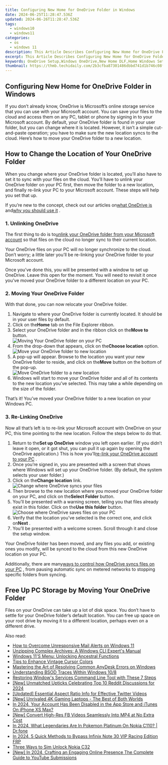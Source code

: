 ```yaml
---
title: Configuring New Home for OneDrive Folder in Windows
date: 2024-06-25T11:28:47.536Z
updated: 2024-06-26T11:28:47.536Z
tags:
  - windows10
  - windows11
categories:
  - os
  - windows 11
description: This Article Describes Configuring New Home for OneDrive Folder in Windows
excerpt: This Article Describes Configuring New Home for OneDrive Folder in Windows
keywords: OneDrive Setup,Windows OneDrive,New Home DLF,Home Windows Setup,Folder Configuration,OneDrive Configuration,New Home DLF Creation
thumbnail: https://thmb.techidaily.com/2b3cfba87301486dbbd741d1b746c08f2612d680177b5f240dd8a8230542393a.jpg
---
```


## Configuring New Home for OneDrive Folder in Windows

 If you don’t already know, OneDrive is Microsoft’s online storage service that you can use with your Microsoft account. You can save your files to the cloud and access them on any PC, tablet or phone by signing in to your Microsoft account. By default, your OneDrive folder is found in your user folder, but you can change where it is located. However, it isn’t a simple cut-and-paste operation; you have to make sure the new location syncs to the cloud. Here’s how to move your OneDrive folder to a new location.

## How to Change the Location of Your OneDrive Folder

 When you change where your OneDrive folder is located, you’ll also have to set it to sync with your files on the cloud. You’ll have to unlink your OneDrive folder on your PC first, then move the folder to a new location, and finally re-link your PC to your Microsoft account. These steps will help you set that up.

 If you’re new to the concept, check out our articles on[what OneDrive is](https://www.makeuseof.com/what-is-onedrive/) and[why you should use it](https://www.makeuseof.com/microsoft-onedrive-personal-benefits/) .

### 1\. Unlinking OneDrive

 The first thing to do is to[unlink your OneDrive folder from your Microsoft account](https://www.makeuseof.com/unlink-onedrive-microsoft-account-windows/) so that files on the cloud no longer sync to their current location.

 Your OneDrive files on your PC will no longer synchronize to the cloud. Don’t worry; a little later you’ll be re-linking your OneDrive folder to your Microsoft account.

 Once you’ve done this, you will be presented with a window to set up OneDrive. Leave this open for the moment. You will need to revisit it once you’ve moved your OneDrive folder to a different location on your PC.

### 2\. Moving Your OneDrive Folder

With that done, you can now relocate your OneDrive folder.

1. Navigate to where your OneDrive folder is currently located. It should be in your user files by default.
2. Click on the**Home** tab on the File Explorer ribbon.
3. Select your OneDrive folder and in the ribbon click on the**Move to** button.  
![Moving Your OneDrive folder on your PC](https://static1.makeuseofimages.com/wordpress/wp-content/uploads/2023/03/01-move-onedrive-folder.jpg)
4. From the drop-down that appears, click on the**Choose location** option.  
![Move your OneDrive folder to new location](https://static1.makeuseofimages.com/wordpress/wp-content/uploads/2023/03/02-move-onedrive-folder-to-location.jpg)
5. A pop-up will appear. Browse to the location you want your new OneDrive folder to reside, and click on the**Move** button on the bottom of the pop-up.  
![Move OneDrive folder to a new location](https://static1.makeuseofimages.com/wordpress/wp-content/uploads/2023/03/03-choose-new-local-onedrive-location.jpg)
6. Windows will start to move your OneDrive folder and all of its contents to the new location you’ve selected. This may take a while depending on the size of the folder.

 That’s it! You’ve moved your OneDrive folder to a new location on your Windows PC.

### 3\. Re-Linking OneDrive

 Now all that’s left is to re-link your Microsoft account with OneDrive on your PC, this time pointing to the new location. Follow the steps below to do that.

1. Return to the**Set up OneDrive** window you left open earlier. (If you didn’t leave it open, or it got shut, you can pull it up again by opening the OneDrive application.) This is how you’ll[re-link your OneDrive account to your PC](https://www.makeuseof.com/link-onedrive-microsoft-account-windows-10/) .
2. Once you’re signed in, you are presented with a screen that shows where Windows will set up your OneDrive folder. (By default, the system selects your user folder.)
3. Click on the**Change location** link.  
![Change where OneDrive syncs your files](https://static1.makeuseofimages.com/wordpress/wp-content/uploads/2023/03/04-change-onedrive-location.jpg)
4. Then browse to the new location where you moved your OneDrive folder on your PC, and click on the**Select Folder** button.
5. You’ll be presented with a warning screen, telling you that files already exist in this folder. Click on the**Use this folder** button.  
![Choose where OneDrive saves files on your PC](https://static1.makeuseofimages.com/wordpress/wp-content/uploads/2023/03/07-choose-onedrive-location.jpg)
6. Verify that the location you’ve selected is the correct one, and click on**Next** .
7. You’ll be presented with a welcome screen. Scroll through it and close the setup window.

 Your OneDrive folder has been moved, and any files you add, or existing ones you modify, will be synced to the cloud from this new OneDrive location on your PC.

 Additionally, there are many[ways to control how OneDrive syncs files on your PC](https://www.makeuseof.com/ways-to-control-onedrive-sync-pc/) , from pausing automatic sync on metered networks to stopping specific folders from syncing.

## Free Up PC Storage by Moving Your OneDrive Folder

 Files on your OneDrive can take up a lot of disk space. You don’t have to settle for your OneDrive folder’s default location. You can free up space on your root drive by moving it to a different location, perhaps even on a different drive.


<ins class="adsbygoogle"
     style="display:block"
     data-ad-format="autorelaxed"
     data-ad-client="ca-pub-7571918770474297"
     data-ad-slot="1223367746"></ins>



<ins class="adsbygoogle"
     style="display:block"
     data-ad-client="ca-pub-7571918770474297"
     data-ad-slot="8358498916"
     data-ad-format="auto"
     data-full-width-responsive="true"></ins>

<span class="atpl-alsoreadstyle">Also read:</span>
<div><ul>
<li><a href="https://win11.techidaily.com/how-to-overcome-unresponsive-mail-alerts-on-windows-11/"><u>How to Overcome Unresponsive Mail Alerts on Windows 11</u></a></li>
<li><a href="https://win11.techidaily.com/unzipping-complex-archives-a-windows-cli-experts-manual/"><u>Unzipping Complex Archives: A Windows CLI Expert's Manual</u></a></li>
<li><a href="https://win11.techidaily.com/windows-11s-menu-unlocking-ancestral-functions/"><u>Windows 11'S Menu: Unlocking Ancestral Functions</u></a></li>
<li><a href="https://win11.techidaily.com/tips-to-enhance-vintage-cursor-colors/"><u>Tips to Enhance Vintage Cursor Colors</u></a></li>
<li><a href="https://win11.techidaily.com/mastering-the-art-of-resolving-common-anydesk-errors-on-windows/"><u>Mastering the Art of Resolving Common AnyDesk Errors on Windows</u></a></li>
<li><a href="https://win11.techidaily.com/understanding-bsod-traces-within-windows-108/"><u>Understanding BSOD Traces Within Windows 10/8</u></a></li>
<li><a href="https://win11.techidaily.com/restoring-windows-services-command-line-tool-with-these-7-steps/"><u>Restoring Window's Services Command Line Tool with These 7 Steps</u></a></li>
<li><a href="https://fox-direct.techidaily.com/new-unmatched-upticks-celebrating-top-10-reddit-discussions-for-2024/"><u>[New] Unmatched Upticks  Celebrating Top 10 Reddit Discussions for 2024</u></a></li>
<li><a href="https://twitter-videos.techidaily.com/updated-essential-aspect-ratio-info-for-effective-twitter-videos/"><u>[Updated] Essential Aspect Ratio Info for Effective Twitter Videos</u></a></li>
<li><a href="https://fox-cloud.techidaily.com/new-unrivaled-4k-gaming-laptops-the-best-of-both-worlds/"><u>[New] Unrivaled 4K Gaming Laptops - The Best of Both Worlds</u></a></li>
<li><a href="https://apple-account.techidaily.com/in-2024-your-account-has-been-disabled-in-the-app-store-and-itunes-on-iphone-xs-max-by-drfone-ios/"><u>In 2024, Your Account Has Been Disabled in the App Store and iTunes On iPhone XS Max?</u></a></li>
<li><a href="https://facebook-video-recording.techidaily.com/new-convert-high-res-fb-videos-seamlessly-into-mp4-at-no-extra-cost/"><u>[New] Convert High-Res FB Videos Seamlessly Into MP4 at No Extra Cost</u></a></li>
<li><a href="https://android-pokemon-go.techidaily.com/in-2024-what-legendaries-are-in-pokemon-platinum-on-nokia-c110-drfone-by-drfone-virtual-android/"><u>In 2024, What Legendaries Are In Pokemon Platinum On Nokia C110? | Dr.fone</u></a></li>
<li><a href="https://bypass-frp.techidaily.com/in-2024-5-quick-methods-to-bypass-infinix-note-30-vip-racing-edition-frp-by-drfone-android/"><u>In 2024, 5 Quick Methods to Bypass Infinix Note 30 VIP Racing Edition FRP</u></a></li>
<li><a href="https://sim-unlock.techidaily.com/three-ways-to-sim-unlock-nokia-c32-by-drfone-android/"><u>Three Ways to Sim Unlock Nokia C32</u></a></li>
<li><a href="https://facebook-record-videos.techidaily.com/new-in-2024-crafting-an-engaging-online-presence-the-complete-guide-to-youtube-submissions/"><u>[New] In 2024, Crafting an Engaging Online Presence  The Complete Guide to YouTube Submissions</u></a></li>
</ul></div>
